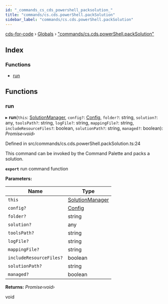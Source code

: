 ```yaml
---
id: "_commands_cs_cds_powershell_packsolution_"
title: "commands/cs.cds.powerShell.packSolution"
sidebar_label: "commands/cs.cds.powerShell.packSolution"
---
```


[cds-for-code](../index.md) › [Globals](../globals.md) › ["commands/cs.cds.powerShell.packSolution"](_commands_cs_cds_powershell_packsolution_.md)

## Index

### Functions

* [run](_commands_cs_cds_powershell_packsolution_.md#run)

## Functions

###  run

▸ **run**(`this`: [SolutionManager](../classes/_components_solutions_solutionmanager_.solutionmanager.md), `config?`: [Config](../interfaces/_api_cds_webapi_cdswebapi_.cdswebapi.config.md), `folder?`: string, `solution?`: any, `toolsPath?`: string, `logFile?`: string, `mappingFile?`: string, `includeResourceFiles?`: boolean, `solutionPath?`: string, `managed?`: boolean): *Promise‹void›*

Defined in src/commands/cs.cds.powerShell.packSolution.ts:24

This command can be invoked by the Command Palette and packs a solution.

**`export`** run command function

**Parameters:**

Name | Type |
------ | ------ |
`this` | [SolutionManager](../classes/_components_solutions_solutionmanager_.solutionmanager.md) |
`config?` | [Config](../interfaces/_api_cds_webapi_cdswebapi_.cdswebapi.config.md) |
`folder?` | string |
`solution?` | any |
`toolsPath?` | string |
`logFile?` | string |
`mappingFile?` | string |
`includeResourceFiles?` | boolean |
`solutionPath?` | string |
`managed?` | boolean |

**Returns:** *Promise‹void›*

void
